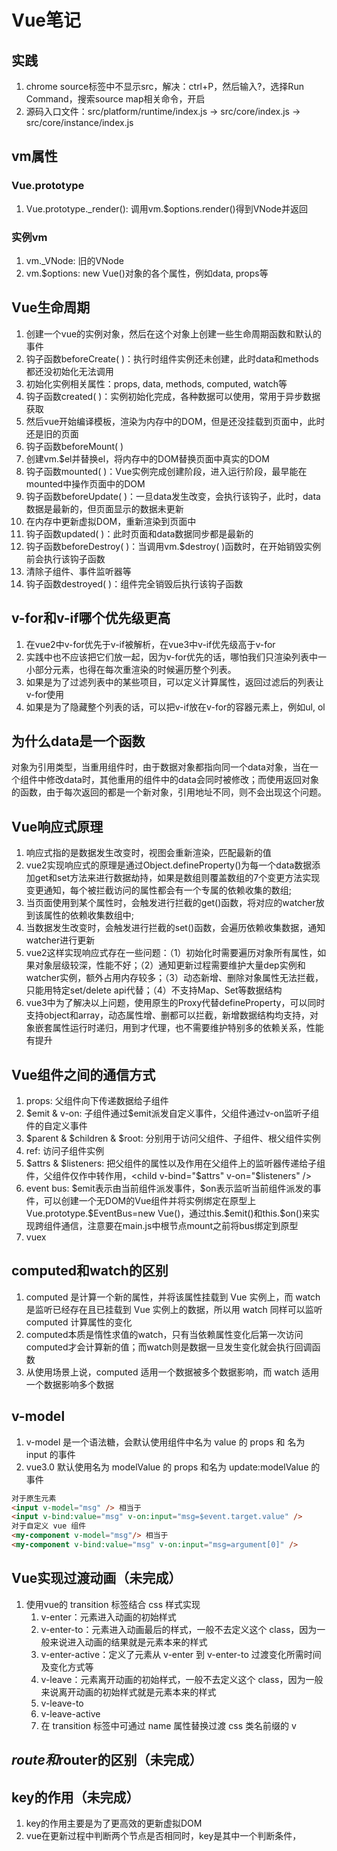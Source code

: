 # Vue笔记

## 实践
1. chrome source标签中不显示src，解决：ctrl+P，然后输入?，选择Run Command，搜索source map相关命令，开启
2. 源码入口文件：src/platform/runtime/index.js -> src/core/index.js -> src/core/instance/index.js

## vm属性

### Vue.prototype
1. Vue.prototype._render(): 调用vm.$options.render()得到VNode并返回

### 实例vm
1. vm._VNode: 旧的VNode
2. vm.$options: new Vue()对象的各个属性，例如data, props等

## Vue生命周期

1. 创建一个vue的实例对象，然后在这个对象上创建一些生命周期函数和默认的事件
2. 钩子函数beforeCreate( )：执行时组件实例还未创建，此时data和methods都还没初始化无法调用
3. 初始化实例相关属性：props, data, methods, computed, watch等
4. 钩子函数created( )：实例初始化完成，各种数据可以使用，常用于异步数据获取
5. 然后vue开始编译模板，渲染为内存中的DOM，但是还没挂载到页面中，此时还是旧的页面
6. 钩子函数beforeMount( )
7. 创建vm.$el并替换el，将内存中的DOM替换页面中真实的DOM
8. 钩子函数mounted( )：Vue实例完成创建阶段，进入运行阶段，最早能在mounted中操作页面中的DOM
9. 钩子函数beforeUpdate( )：一旦data发生改变，会执行该钩子，此时，data数据是最新的，但页面显示的数据未更新
10. 在内存中更新虚拟DOM，重新渲染到页面中
11. 钩子函数updated( )：此时页面和data数据同步都是最新的
12. 钩子函数beforeDestroy( )：当调用vm.$destroy( )函数时，在开始销毁实例前会执行该钩子函数
13. 清除子组件、事件监听器等
14. 钩子函数destroyed( )：组件完全销毁后执行该钩子函数

## v-for和v-if哪个优先级更高

1. 在vue2中v-for优先于v-if被解析，在vue3中v-if优先级高于v-for
2. 实践中也不应该把它们放一起，因为v-for优先的话，哪怕我们只渲染列表中一小部分元素，也得在每次重渲染的时候遍历整个列表。
3. 如果是为了过滤列表中的某些项目，可以定义计算属性，返回过滤后的列表让v-for使用
4. 如果是为了隐藏整个列表的话，可以把v-if放在v-for的容器元素上，例如ul, ol

## 为什么data是一个函数

对象为引用类型，当重用组件时，由于数据对象都指向同一个data对象，当在一个组件中修改data时，其他重用的组件中的data会同时被修改；而使用返回对象的函数，由于每次返回的都是一个新对象，引用地址不同，则不会出现这个问题。

## Vue响应式原理

1. 响应式指的是数据发生改变时，视图会重新渲染，匹配最新的值  
2. vue2实现响应式的原理是通过Object.defineProperty()为每一个data数据添加get和set方法来进行数据劫持，如果是数组则覆盖数组的7个变更方法实现变更通知，每个被拦截访问的属性都会有一个专属的依赖收集的数组;  
3. 当页面使用到某个属性时，会触发进行拦截的get()函数，将对应的watcher放到该属性的依赖收集数组中;  
4. 当数据发生改变时，会触发进行拦截的set()函数，会遍历依赖收集数据，通知watcher进行更新
5. vue2这样实现响应式存在一些问题：（1）初始化时需要遍历对象所有属性，如果对象层级较深，性能不好；（2）通知更新过程需要维护大量dep实例和watcher实例，额外占用内存较多；（3）动态新增、删除对象属性无法拦截，只能用特定set/delete api代替；（4）不支持Map、Set等数据结构
6. vue3中为了解决以上问题，使用原生的Proxy代替defineProperty，可以同时支持object和array，动态属性增、删都可以拦截，新增数据结构均支持，对象嵌套属性运行时递归，用到才代理，也不需要维护特别多的依赖关系，性能有提升

## Vue组件之间的通信方式

1. props: 父组件向下传递数据给子组件
2. \$emit & v-on: 子组件通过\$emit派发自定义事件，父组件通过v-on监听子组件的自定义事件
3. \$parent & \$children & \$root: 分别用于访问父组件、子组件、根父组件实例
4. ref: 访问子组件实例
5. \$attrs & \$listeners: 把父组件的属性以及作用在父组件上的监听器传递给子组件，父组件仅作中转作用，&lt;child v-bind="\$attrs" v-on="\$listeners" /&gt;
6. event bus: \$emit表示由当前组件派发事件，\$on表示监听当前组件派发的事件，可以创建一个无DOM的Vue组件并将实例绑定在原型上Vue.prototype.$EventBus=new Vue()，通过this.\$emit()和this.\$on()来实现跨组件通信，注意要在main.js中根节点mount之前将bus绑定到原型
7. vuex

## computed和watch的区别

1. computed 是计算一个新的属性，并将该属性挂载到 Vue 实例上，而 watch 是监听已经存在且已挂载到 Vue 实例上的数据，所以用 watch 同样可以监听 computed 计算属性的变化
2. computed本质是惰性求值的watch，只有当依赖属性变化后第一次访问computed才会计算新的值；而watch则是数据一旦发生变化就会执行回调函数
3. 从使用场景上说，computed 适用一个数据被多个数据影响，而 watch 适用一个数据影响多个数据

## v-model

1. v-model 是一个语法糖，会默认使用组件中名为 value 的 props 和 名为 input 的事件
2. vue3.0 默认使用名为 modelValue 的 props 和名为 update:modelValue 的事件

```html
对于原生元素
<input v-model="msg" /> 相当于
<input v-bind:value="msg" v-on:input="msg=$event.target.value" />
对于自定义 vue 组件
<my-component v-model="msg"/> 相当于
<my-component v-bind:value="msg" v-on:input="msg=argument[0]" />
```

## Vue实现过渡动画（未完成）

1. 使用vue的 transition 标签结合 css 样式实现
   1. v-enter：元素进入动画的初始样式
   2. v-enter-to：元素进入动画最后的样式，一般不去定义这个 class，因为一般来说进入动画的结果就是元素本来的样式
   3. v-enter-active：定义了元素从 v-enter 到 v-enter-to 过渡变化所需时间及变化方式等
   4. v-leave：元素离开动画的初始样式，一般不去定义这个 class，因为一般来说离开动画的初始样式就是元素本来的样式
   5. v-leave-to
   6. v-leave-active
   7. 在 transition 标签中可通过 name 属性替换过渡 css 类名前缀的 v






## $route和$router的区别（未完成）



## key的作用（未完成）
1. key的作用主要是为了更高效的更新虚拟DOM
2. vue在更新过程中判断两个节点是否相同时，key是其中一个判断条件，
  